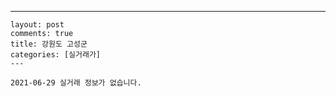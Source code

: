 ---
    layout: post
    comments: true
    title: 강원도 고성군
    categories: [실거래가]
    ---

    2021-06-29 실거래 정보가 없습니다.

    